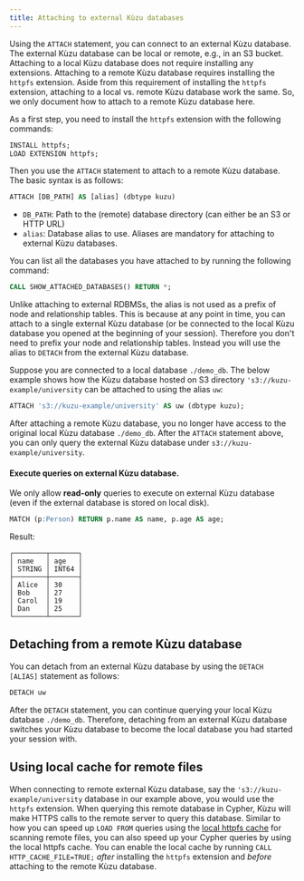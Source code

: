 ```yaml
---
title: Attaching to external Kùzu databases
---
```


Using the `ATTACH` statement, you can connect to an external Kùzu database. The external Kùzu database can be local or remote, e.g., 
in an S3 bucket. Attaching to a local Kùzu database does not require installing any extensions. Attaching to a remote
Kùzu database requires installing the `httpfs` extension. Aside from this requirement of installing the `httpfs` extension,
attaching to a local vs. remote Kùzu database work the same. So, we only document how to attach to a remote Kùzu database here. 

As a first step, you need to install the `httpfs` extension with the following commands:

```sql
INSTALL httpfs;
LOAD EXTENSION httpfs;
```
Then you use the `ATTACH` statement to attach to a remote Kùzu database. The basic syntax is as follows:
```sql
ATTACH [DB_PATH] AS [alias] (dbtype kuzu)
```

- `DB_PATH`: Path to the (remote) database directory  (can either be an S3 or HTTP URL)
- `alias`: Database alias to use. Aliases are mandatory for attaching to external Kùzu databases.

You can list all the databases you have attached to by running the following command:
```sql
CALL SHOW_ATTACHED_DATABASES() RETURN *;
```

Unlike attaching to external RDBMSs, the alias is not used as a prefix of node and relationship tables. This is because at any point in time, 
you can attach to a single external Kùzu database (or be connected to the local Kùzu database you opened at the beginning of your session).
Therefore you don't need to prefix your node and relationship tables.
Instead you will use the alias to `DETACH` from the external Kùzu database. 

Suppose you are connected to a local database `./demo_db`. The below example shows how the Kùzu database hosted on S3 directory 
`'s3://kuzu-example/university` can be attached to using the alias `uw`:

```sql
ATTACH 's3://kuzu-example/university' AS uw (dbtype kuzu);
```
After attaching a remote Kùzu database, you no longer have access to the original local Kùzu database `./demo_db`. 
After the `ATTACH` statement above, you can only query the external Kùzu database under `s3://kuzu-example/university`.

#### Execute queries on external Kùzu database.
We only allow **read-only** queries to execute on external Kùzu database (even if the external database is stored on local disk).
```sql
MATCH (p:Person) RETURN p.name AS name, p.age AS age;
```

Result:

```
┌────────┬───────┐
│ name   │ age   │
│ STRING │ INT64 │
├────────┼───────┤
│ Alice  │ 30    │
│ Bob    │ 27    │
│ Carol  │ 19    │
│ Dan    │ 25    │
└────────┴───────┘
```

## Detaching from a remote Kùzu database
You can detach from an external Kùzu database by using the `DETACH [ALIAS]` statement as follows:

```sql
DETACH uw
```

After the `DETACH` statement, you can continue querying your local Kùzu database `./demo_db`. Therefore, detaching
from an external Kùzu database switches your Kùzu database to become the local database you had started your session with.

## Using local cache for remote files

When connecting to remote external Kùzu database, say the `'s3://kuzu-example/university`  database in our example above, 
you would use the `httpfs` extension. When querying this remote database in Cypher, Kùzu will make HTTPS calls to the 
remote server to query this database. Similar to how you can speed up `LOAD FROM` queries using the [local httpfs cache](/extensions/httpfs#local-cache-for-remote-files) 
for scanning remote files, you can also speed up your Cypher queries by using the local httpfs cache.
You can enable the local cache by running `CALL HTTP_CACHE_FILE=TRUE;` _after_ installing the `httpfs`
extension and _before_ attaching to the remote Kùzu database.

